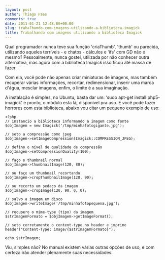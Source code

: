 ```yaml
---
layout: post
author: Thiago Paes
comments: true
date: 2011-01-21 12:48:00+00:00
slug: trabalhando-com-imagens-utilizando-a-biblioteca-imagick
title: Trabalhando com imagens utilizando a biblioteca Imagick
---
```


Qual programador nunca teve sua função 'criaThumb', 'thumb' ou parecida, utilizando aqueles terríveis - e chatos - cálculos e 'ifs' com GD não é mesmo? Pessoalmente, nunca gostei, utilizada por não conhecer outra alternativa, mas agora com a biblioteca Imagick isso ficou até massa de fazer.

Com ela, você pode não apenas criar miniaturas de imagens, mas também recuperar várias informações, recortar, redimensionar, inserir uma marca d'água, mesclar imagens, enfim, o limite é a sua imaginação.

A instalação é simples, no Ubuntu, basta dar um: 'sudo apt-get install php5-imagick' e pronto, o módulo esta lá, disponível pra uso. E você pode fazer horrores com esta biblioteca, abaixo vou citar um pequeno exemplo de uso:

```
<?php
// instancio a biblioteca informando a imagem como fonte
$objImagem = new Imagick('/tmp/minhafotogigante.jpg');

// seto a compressão como jpeg
$objImagem->setImageCompression(Imagick::COMPRESSION_JPEG);

// defino o nível de qualidade de compressão
$objImagem->setCompressionQuality(100);

// faço o thumbnail normal
$objImagem->thumbnailImage(120, 80);

// ou faço um thumbnail recortando
$objImagem->cropThumbnailImage(120, 90);

// ou recorto um pedaço da imagem
$objImagem->cropImage(120, 90, 0, 0);

// salvo a imagem em disco
$objImagem->writeImage('/tmp/minhafotopequena.jpg');

// recupero o mime-type (tipo) da imagem
$strImagemFormato = $objImagem->getImageFormat();

// seto corretamente o content-type no header e imprimo
header("Content-Type: image/{$strImagemFormato}");

echo $strImagem;
```

Viu, simples não? No manual existem várias outras opções de uso, e com certeza irão atender plenamente suas necessidades.
